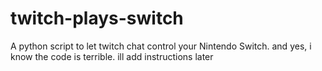 # twitch-plays-switch
A python script to let twitch chat control your Nintendo Switch.
and yes, i know the code is terrible.
ill add instructions later
